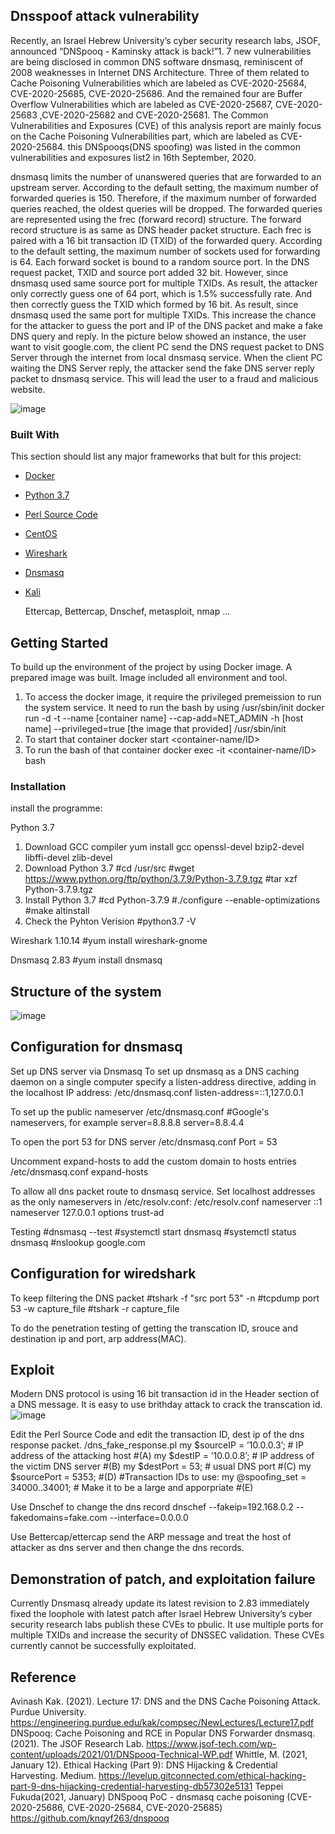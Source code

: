 

## Dnsspoof attack vulnerability
Recently, an Israel Hebrew University’s cyber security research labs, JSOF, announced
“DNSpooq - Kaminsky attack is back!”1. 7 new vulnerabilities are being disclosed in common DNS software dnsmasq, reminiscent of 2008 weaknesses in Internet DNS Architecture. Three of them related to Cache Poisoning Vulnerabilities which are labeled as CVE-2020-25684, CVE-2020-25685, CVE-2020-25686. And the remained four are Buffer Overflow Vulnerabilities which are labeled as CVE-2020-25687, CVE-2020-25683 ,CVE-2020-25682 and CVE-2020-25681.
The Common Vulnerabilities and Exposures (CVE) of this analysis report are mainly focus on the Cache Poisoning Vulnerabilities part, which are labeled as CVE-2020-25684. this DNSpooqs(DNS spoofing) was listed in the common vulnerabilities and exposures list2 in 16th September, 2020.

dnsmasq limits the number of unanswered queries that are forwarded to an upstream server. According to the default setting, the maximum number of forwarded queries is 150. Therefore, if the maximum number of forwarded queries reached, the oldest queries will be dropped.
The forwarded queries are represented using the frec (forward record) structure. The forward record structure is as same as DNS header packet structure. Each frec is paired with a 16 bit transaction ID (TXID) of the forwarded query. According to the default setting, the maximum number of sockets used for forwarding is 64.
Each forward socket is bound to a random source port. In the DNS request packet, TXID and source port added 32 bit. However, since dnsmasq used same source port for multiple TXIDs. As result, the attacker only correctly guess one of 64 port, which is 1.5% successfully rate. And then correctly guess the TXID which formed by 16 bit. As result, since dnsmasq used the same port for multiple TXIDs. This increase the chance for the attacker to guess the port and IP of the DNS packet and make a fake DNS query and reply.
In the picture below showed an instance, the user want to visit google.com, the client PC send the DNS request packet to DNS Server through the internet from local dnsmasq service. When the client PC waiting the DNS Server reply, the attacker send the fake DNS server reply packet to dnsmasq service. This will lead the user to a fraud and malicious website.

![image](https://user-images.githubusercontent.com/76594282/112460303-a6cba580-8d56-11eb-9f77-ef97383db20b.png)

### Built With

This section should list any major frameworks that bult for this project:
* [Docker](https://www.docker.com/)
* [Python 3.7](https://www.python.org/)
* [Perl Source Code](https://www.perl.org/get.html) 
* [CentOS](https://www.centos.org/)
* [Wireshark](https://www.wireshark.org/)
* [Dnsmasq](https://thekelleys.org.uk/dnsmasq/doc.html)
* [Kali](https://www.kali.org/)
  
  Ettercap, Bettercap, Dnschef, metasploit, nmap ...




<!-- GETTING STARTED -->
## Getting Started

To build up the environment of the project by using Docker image. 
A prepared image was built. Image included all environment and tool. 

1) To access the docker image, it require the privileged premeission to run the system service. It need to run the bash by using /usr/sbin/init 
  docker run -d -t --name [container name] --cap-add=NET_ADMIN -h [host name] --privileged=true [the image that provided] /usr/sbin/init 
2) To start that container 
  docker start <container-name/ID>
3) To run the bash of that container
  docker exec -it <container-name/ID> bash

### Installation
install the programme:

Python 3.7
1) Download GCC compiler 
  yum install gcc openssl-devel bzip2-devel libffi-devel zlib-devel
2) Download Python 3.7
  #cd /usr/src
  #wget https://www.python.org/ftp/python/3.7.9/Python-3.7.9.tgz
  #tar xzf Python-3.7.9.tgz
3) Install Python 3.7
  #cd Python-3.7.9
  #./configure --enable-optimizations
  #make altinstall
4) Check the Pyhton Verision 
  #python3.7 -V
  
Wireshark 1.10.14
  #yum install wireshark-gnome

Dnsmasq 2.83
  #yum install dnsmasq

## Structure of the system 
![image](https://user-images.githubusercontent.com/76594282/112459341-a252bd00-8d55-11eb-9b08-80ee3489c665.png)

## Configuration for dnsmasq 

Set up DNS server via Dnsmasq
To set up dnsmasq as a DNS caching daemon on a single computer specify a listen-address directive, adding in the localhost IP address:
/etc/dnsmasq.conf
listen-address=::1,127.0.0.1

To set up the public nameserver
/etc/dnsmasq.conf
#Google's nameservers, for example
server=8.8.8.8
server=8.8.4.4

To open the port 53 for DNS server 
/etc/dnsmasq.conf
Port = 53

Uncomment expand-hosts to add the custom domain to hosts entries
/etc/dnsmasq.conf
expand-hosts

To allow all dns packet route to dnsmasq service. 
Set localhost addresses as the only nameservers in /etc/resolv.conf:
/etc/resolv.conf
nameserver ::1
nameserver 127.0.0.1
options trust-ad

Testing
#dnsmasq --test
#systemctl start dnsmasq 
#systemctl status dnsmasq 
#nslookup google.com

## Configuration for wiredshark 
To keep filtering the DNS packet
#tshark -f "src port 53" -n
#tcpdump port 53 -w capture_file
#tshark -r capture_file

To do the penetration testing of getting the transcation ID, srouce and destination ip and port, arp address(MAC). 


<!-- ROADMAP -->
## Exploit
Modern DNS protocol is using 16 bit transaction id in the Header section of a DNS message. It is easy to use brithday attack to crack the transcation id.  
![image](https://user-images.githubusercontent.com/76594282/112459006-4851f780-8d55-11eb-9ac2-13af2e0d599d.png)

Edit the Perl Source Code and edit the transaction ID, dest ip of the dns response packet.
/dns_fake_response.pl
my $sourceIP = ’10.0.0.3’; # IP address of the attacking host #(A)
my $destIP = ’10.0.0.8’; # IP address of the victim DNS server #(B)
my $destPort = 53; # usual DNS port #(C)
my $sourcePort = 5353; #(D)
#Transaction IDs to use:
my @spoofing_set = 34000..34001; # Make it to be a large and apporpriate #(E)

Use Dnschef to change the dns record 
dnschef --fakeip=192.168.0.2 --fakedomains=fake.com --interface=0.0.0.0

Use Bettercap/ettercap send the ARP message and treat the host of attacker as dns server and then change the dns records. 

## Demonstration of patch, and exploitation failure
Currently Dnsmasq already update its latest revision to 2.83 immediately fixed the loophole with latest patch after Israel Hebrew University’s cyber security research labs publish these CVEs to pbulic. It use multiple ports for multiple TXIDs and increase the security of DNSSEC validation. These CVEs currently cannot be successfully exploitated. 


<!-- CONTRIBUTING -->
## Reference 
Avinash Kak. (2021). Lecture 17: DNS and the DNS Cache Poisoning Attack. Purdue University. https://engineering.purdue.edu/kak/compsec/NewLectures/Lecture17.pdf
DNSpooq: Cache Poisoning and RCE in Popular DNS Forwarder dnsmasq. (2021). The JSOF Research Lab. https://www.jsof-tech.com/wp-content/uploads/2021/01/DNSpooq-Technical-WP.pdf
Whittle, M. (2021, January 12). Ethical Hacking (Part 9): DNS Hijacking & Credential Harvesting. Medium. https://levelup.gitconnected.com/ethical-hacking-part-9-dns-hijacking-credential-harvesting-db57302e5131
Teppei Fukuda(2021, January) DNSpooq PoC - dnsmasq cache poisoning (CVE-2020-25686, CVE-2020-25684, CVE-2020-25685) https://github.com/knqyf263/dnspooq
